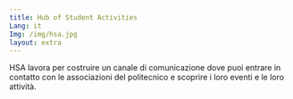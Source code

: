 ```yaml
---
title: Hub of Student Activities
Lang: it
Img: /img/hsa.jpg
layout: extra
---
```

HSA lavora per costruire un canale di comunicazione dove puoi entrare in contatto con le associazioni del politecnico e scoprire i loro eventi e le loro attivit&agrave;.

